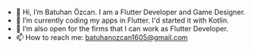 - 👋 Hi, I’m Batuhan Özcan. I am a Flutter Developer and Game Designer.
- 🌱 I’m currently coding my apps in Flutter. I'd started it with Kotlin.
- 💞️ I’m also open for the firms that I can work as Flutter Developer.
- 📫 How to reach me: batuhanozcan1605@gmail.com

